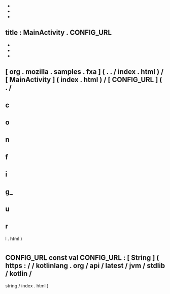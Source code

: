 -
-
-
title
:
MainActivity
.
CONFIG_URL
-
-
-
-
[
org
.
mozilla
.
samples
.
fxa
]
(
.
.
/
index
.
html
)
/
[
MainActivity
]
(
index
.
html
)
/
[
CONFIG_URL
]
(
.
/
-
c
-
o
-
n
-
f
-
i
-
g_
-
u
-
r
-
l
.
html
)
#
CONFIG_URL
const
val
CONFIG_URL
:
[
String
]
(
https
:
/
/
kotlinlang
.
org
/
api
/
latest
/
jvm
/
stdlib
/
kotlin
/
-
string
/
index
.
html
)
